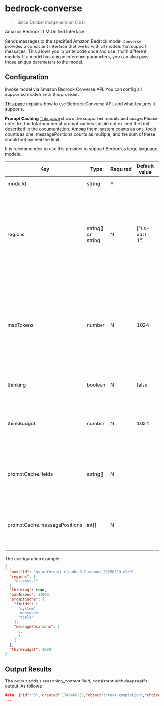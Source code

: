 # bedrock-converse

> Since Docker image version 0.0.6

Amazon Bedrock LLM Unified Interface.

Sends messages to the specified Amazon Bedrock model. `Converse` provides a consistent interface that works with all models that support messages. This allows you to write code once and use it with different models. If a model has unique inference parameters, you can also pass those unique parameters to the model.

## Configuration

Invoke model via Amazon Bedrock Converse API. You can config all supported models with this provider.

[This page](https://docs.aws.amazon.com/bedrock/latest/userguide/conversation-inference.html) explains how to use Bedrock Converse API, and what features it supports.

**Prompt Caching**
[This page](https://docs.aws.amazon.com/bedrock/latest/userguide/prompt-caching.html) shows the supported models and usage.
Please note that the total number of prompt caches should not exceed the limit described in the documentation. Among them: system counts as one, tools counts as one, messagePositions counts as multiple, and the sum of these should not exceed the limit.

It is recommended to use this provider to support Bedrock's large language models.

| Key     | Type      | Required     | Default value | Description |
| ------------- | -------| ------------- | ------------- | ------------- |
| modelId  | string   | Y    |  |   Model id, See [Bedrock doc](https://docs.aws.amazon.com/bedrock/latest/userguide/model-ids.html)  |
| regions  | string[] or string   | N     | ["us-east-1"] |   If you have applied and specified multiple regions, then a region will be randomly selected for the call. This feature can effectively alleviate performance bottlenecks.  |
| maxTokens  |  number   | N     | 1024 | The default maximum number of tokens, corresponding to the max_tokens parameter in the standard API. If not specified in the API request, this value will be used.   |
| thinking  |  boolean   | N     | false | Whether to enable the reason/think functionality  |
| thinkBudget  |  number   | N     | 1024 | When thinking is enabled, the maximum number of tokens allowed for the reasoning part |
| promptCache.fields  |  string[]   | N     |  | Where to enable prompt caching, supports three strings: "system", "messages", "tools" |
| promptCache.messagePositions  |  int[]   | N     |  | In multi-turn conversations, you can specify the loading positions for messages caching |

The configuration example:

```json
{
  "modelId": "us.anthropic.claude-3-7-sonnet-20250219-v1:0",
  "regions": [
    "us-east-1"
  ],
  "thinking": true,
  "maxTokens": 32000,
  "promptCache": {
    "fields": [
      "system",
      "messages",
      "tools"
    ],
    "messagePositions": [
      0,
      1
    ]
  },
  "thinkBudget": 2000
}
```

## Output Results

The output adds a reasoning_content field, consistent with deepseek's output. As follows:

```json
data: {"id":"3","created":1740468210,"object":"text_completion","choices":[{"index":0,"delta":{"role":"assistant","content":"","reasoning_content":"hello"},"finish_reason":null,"logprobs":null}],"model":"sonnet37-think"}
...

```
